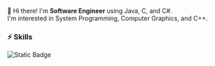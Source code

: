 👋 Hi there! I'm **Software Engineer** using Java, C, and C#.   
I'm interested in System Programming, Computer Graphics, and C++.

### ⚡ Skills
![Static Badge]([https://img.shields.io/badge/:badgeContent](https://img.shields.io/badge/JAVA-007396?style=for-the-badge&logo=Java&logoColor=white)https://img.shields.io/badge/JAVA-007396?style=for-the-badge&logo=Java&logoColor=white)

